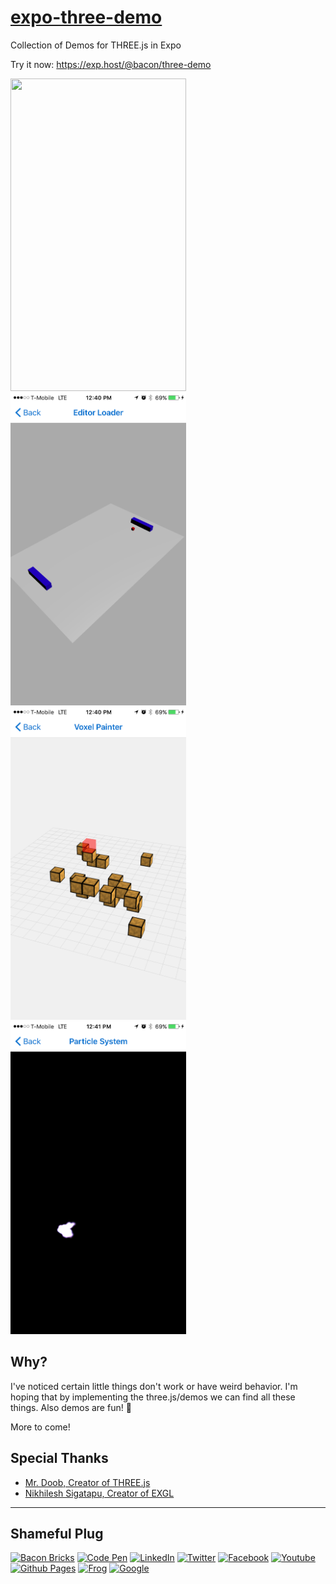 # [expo-three-demo](https://exp.host/@bacon/three-demo)
Collection of Demos for THREE.js in Expo

Try it now: https://exp.host/@bacon/three-demo

<img src="./preview/a.png" width="281" height="500" />
<img src="./preview/b.png" width="281" height="500" />
<img src="./preview/c.png" width="281" height="500" />
<img src="./preview/d.png" width="281" height="500" />

## Why?

I've noticed certain little things don't work or have weird behavior. 
I'm hoping that by implementing the three.js/demos we can find all these things.
Also demos are fun! 🤡

More to come!

## Special Thanks

- [Mr. Doob, Creator of THREE.js](https://github.com/mrdoob)
- [Nikhilesh Sigatapu, Creator of EXGL](https://github.com/nikki93)

----

## Shameful Plug

[![Bacon Bricks](https://img.shields.io/badge/Website-BaconBricks-e95950.svg?maxAge=2592000)](http://baconbricks.com/)
[![Code Pen](https://img.shields.io/badge/CodePen-EvanBacon-000000.svg?maxAge=2592000)](http://codepen.io/EvanBacon/)
[![LinkedIn](https://img.shields.io/badge/LinkedIn-EvanBacon-007bb5.svg?maxAge=2592000)](https://www.linkedin.com/in/evan-bacon-10605b58)
[![Twitter](https://img.shields.io/badge/twitter-@baconbricks-55acee.svg?maxAge=2592000)](http://twitter.com/baconbricks)
[![Facebook](https://img.shields.io/badge/Facebook-BrixMaster-3b5998.svg?maxAge=2592000)](https://www.facebook.com/Brix-Master-478004325673947/)
[![Youtube](https://img.shields.io/badge/Youtube-BaconBrix-bb0000.svg?maxAge=2592000)](https://www.youtube.com/Baconbrix)
[![Github Pages](https://img.shields.io/badge/Github-EvanBacon-4078c0.svg?maxAge=2592000)](http://EvanBacon.github.io)
[![Frog](https://img.shields.io/badge/Website-FrogDesign-46bd00.svg?maxAge=2592000)](http://frogdesign.com/)
[![Google](https://img.shields.io/badge/Google+-BaconBrix-dd4b39.svg?maxAge=2592000)](http://google.com/+Baconbrix)

